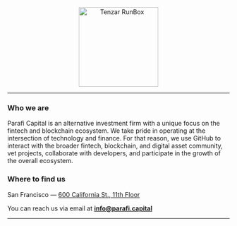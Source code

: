 <div align="center">
  <img src="https://s3.us-east-2.amazonaws.com/assets.parafi.capital/web-logos/banner-white-HD.png" height="180" alt="Tenzar RunBox">
</div>

----

### Who we are

Parafi Capital is an alternative investment firm with a unique focus on the fintech and blockchain ecosystem. We take pride in operating at the intersection of technology and finance. For that reason, we use GitHub to interact with the broader fintech, blockchain, and digital asset community, vet projects, collaborate with developers, and participate in the growth of the overall ecosystem.
</center>

### Where to find us

San Francisco — [600 California St., 11th Floor](https://goo.gl/maps/wKSwW28CvU5UYN8Y7)

You can reach us via email at <b>info@parafi.capital</b>

----
